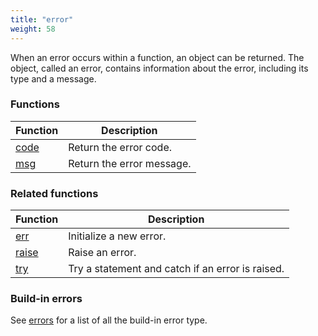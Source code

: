 ```yaml
---
title: "error"
weight: 58
---
```


When an error occurs within a function, an object can be returned. The object, called an error, contains information about the error, including its type and a message.

### Functions

Function | Description
------ | -----------
[code](./code) | Return the error code.
[msg](./msg) | Return the error message.

### Related functions

Function | Description
------ | -----------
[err](../../collection-api/err) | Initialize a new error.
[raise](../../collection-api/raise) | Raise an error.
[try](../../collection-api/try) | Try a statement and catch if an error is raised.

### Build-in errors

See [errors](../../errors) for a list of all the build-in error type.

